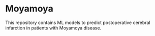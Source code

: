 # Moyamoya
This repository contains ML models to predict postoperative cerebral infarction in patients with Moyamoya disease.
